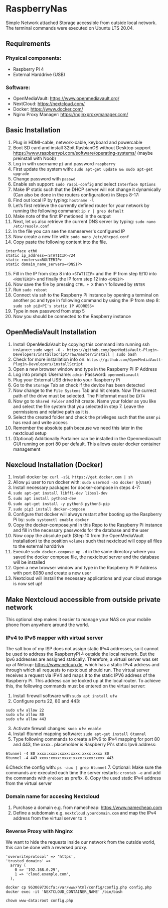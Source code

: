 # RaspberryNas

Simple Network attached Storage accessible from outside local network. The terminal commands were executed on Ubuntu LTS 20.04.

## Requirements 

### Physical components:
- Raspberry Pi 4
- External Harddrive (USB)

### Software:
- OpenMediaVault: https://www.openmediavault.org/
- NextCloud: https://nextcloud.com/
- Docker: https://www.docker.com/
- Nginx Proxy Manager: https://nginxproxymanager.com/


## Basic Installation

1. Plug in HDMI-cable, network-cable, keyboard and powercable
2. Boot SD card and install 32bit RasbianOS without Desktop support https://www.raspberrypi.com/software/operating-systems/ (maybe preinstall with Noob)
3. Log in with username `pi` and password `raspberry`
4. First update the system with: `sudo apt-get update && sudo apt-get upgrade`
5. Change password with `passwd`
6. Enable ssh support: `sudo raspi-config` and select `Interface Options`
7. Make IP static such that the DHCP server will not change it dynamically (Can also be done in the routers configuration) in Steps 8-17:
8. Find out local IP by typing: `hostname -l`
9. Let’s first retrieve the currently defined router for your network by running the following command: `ip r | grep default`
10. Make note of the first IP metioned in the output
11. Next, let us also retrieve the current DNS server by typing: `sudo nano /etc/resolv.conf`
12. In the file you can see the nameserver's configured IP
13. Now create a new file with: `sudo nano /etc/dhcpcd.conf`
14.  Copy paste the following content into the file. 
```
interface eth0
static ip_address=<STATICIP>/24
static routers=<ROUTERIP>
static domain_name_servers=<DNSIP>
```
15. Fill in the IP from step 8 into `<STATICIP>` and the IP from step 9/10 into `<ROUTERIP>` and finally the IP form step 12 into `<DNSIP>`
16. Now save the file by pressing `CTRL + X` then `Y` followed by `ENTER`
17. Run `sudo reboot`
18. Connect via ssh to the Raspberry Pi instance by opening a terminal on another pc and type in following command by using the IP from step 8: `sudo ssh pi@<PI's static IP ADDRESS>`
19. Type in new password from step 5
20. Now you should be connected to the Raspberry instance

## OpenMediaVault Installation
  
  1. Install OpenMediaVault by copying this command into running ssh instance: `sudo wget -O - https://github.com/OpenMediaVault-Plugin-Developers/installScript/raw/master/install | sudo bash`
  2. Check for more installation info on: `https://github.com/OpenMediaVault-Plugin-Developers/installScript`
  3. Open a new browser window and type in the Raspberry Pi IP Address
  4. Log into prompt: Username: `admin` Password: `openmediavault`
  5. Plug your External USB drive into your Raspberry Pi
  6. Go to the `Storage` Tab an check if the device has been detected
  7. Now change to the `File Systems` Tab and hit create. Now The currect path of the drive must be selected. The Fileformat must be `EXT4`
  8. Now go to `Shared Folder` and hit create. Name your folder as you like and select the file system that you selected in step 7. Leave the permissions and relative path as it is. 
  9. Select the created folder and check the privileges such that the user `pi` has read and write access
  10. Remember the absolute path because we need this later in the nextcloud setup
  11. (Optional) Additionally Portainer can be installed in the Openmediavault GUI running on port 80 per default. This allows easier docker container management

## Nexcloud Installation (Docker)
1. Install docker by: `curl -sSL https://get.docker.com | sh`
2. Allow `pi` user to run docker with: `sudo usermod -aG docker ${USER}`
3. Install necessary packages for docker-compose in steps 4-7:
4. `sudo apt-get install libffi-dev libssl-dev`
5. `sudo apt install python3-dev`
6. `sudo apt-get install -y python3 python3-pip`
7. `sudo pip3 install docker-compose`
8. Configure that docker will always restart after booting up the Raspberry Pi by: `sudo systemctl enable docker`
9. Copy the docker-compose.yml in this Repo to the Raspberry Pi instance and fill in the necessary passwords for the database and the user
10. Now copy the absolute path (Step 10 from the OpenMediaVault installation) to the position `volumes` such that nextcloud will copy all files to the external harddrive
11. Execute `sudo docker-compose up -d` in the same directory where you saved the docker compose file, the nextcloud server and the database will be installed
12. Open a new browser window and type in the Raspberry Pi IP Address with port 8080 and create a new user
13. Nextcloud will install the necessary applications and your cloud storage is now set up!

## Make Nextcloud accessible from outside private network
This optional step makes it easier to manage your NAS on your mobile phone from anywhere around the world.

### IPv4 to IPv6 mapper with virtual server
The salt box of my ISP does not assign static IPv4 addresses, so it cannot be used to address the RaspberryPi 4 outside the local network. But the Ipv6 addresses are assigned statically. Therefore, a virtual server was set up at Netcup: https://www.netcup.de, which has a static IPv4 address and through which all requests to nextcloud should run. The virtual server receives a request via IPV4 and maps it to the static IPV6 address of the Raspberry Pi. This address can be looked up at the local router. To achieve this, the following commands must be entered on the virtual server:
1. Install firewall software with `sudo apt install ufw`
2. Configure ports 22, 80 and 443: 
```
sudo ufw allow 22
sudo ufw allow 80
sudo ufw allow 443
```
3. Activate firewall changes: `sudo ufw enable`
4. Install 6tunnel mapping software: `sudo apt-get install 6tunnel`
5. Type following commands to create a IPv6 to IPv4 mapping for port 80 and 443, the xxxx.. placeholder is Raspberry Pi's static Ipv6 address: 
```
6tunnel -4 80 xxxx:xxxx:xxxx:xxxx:xxxx:xxxx 80
6tunnel -4 443 xxxx:xxxx:xxxx:xxxx:xxxx:xxxx 443
```
6.Check the config with: `ps -aux | grep 6tunnel`
7. Optional: Make sure the commands are executed each time the server restarts: `crontab -e` and add the commands with `@reboot` as prefix.
8. Copy the used static IPv4 address from the virtual server

### Domain name for accesing Nextcloud
1. Purchase a domain e.g. from namecheap: https://www.namecheap.com
2. Define a subdomain e.g. `nextcloud.yourdomain.com` and map the IPv4 address from the virtual server to it

### Reverse Proxy with Nnginx
We want to hide the requests inside our network from the outside world, this can be done with a reversed proxy.




```
'overwriteprotocol' => 'https',
'trusted_domains' =>
  array (
    0 => '192.168.0.29',
    1 => 'cloud.example.com',
  ),
```


`docker cp 963069730cfa:/var/www/html/config/config.php config.php`
`docker exec -it 'NEXTCLOUD_CONTAINER_NAME' /bin/bash`

`chown www-data:root config.php`








